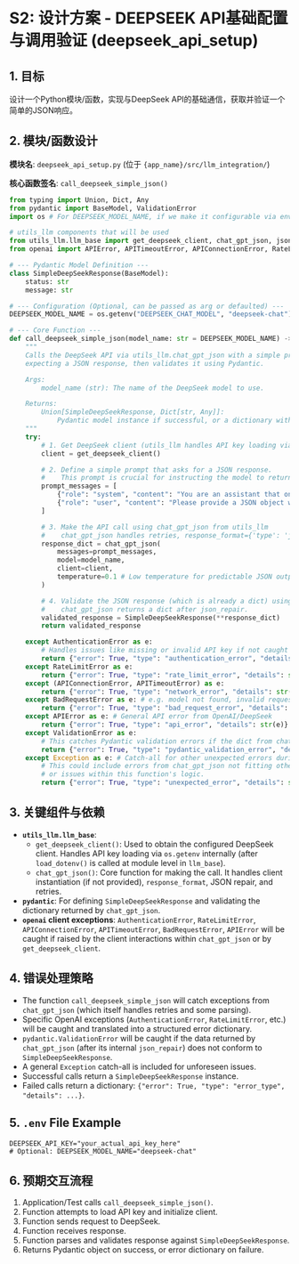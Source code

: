 # S2: 设计方案 - DEEPSEEK API基础配置与调用验证 (deepseek_api_setup)

## 1. 目标
设计一个Python模块/函数，实现与DeepSeek API的基础通信，获取并验证一个简单的JSON响应。

## 2. 模块/函数设计

**模块名**: `deepseek_api_setup.py` (位于 `{app_name}/src/llm_integration/`)

**核心函数签名**: `call_deepseek_simple_json()`

```python
from typing import Union, Dict, Any
from pydantic import BaseModel, ValidationError
import os # For DEEPSEEK_MODEL_NAME, if we make it configurable via env

# utils_llm components that will be used
from utils_llm.llm_base import get_deepseek_client, chat_gpt_json, jsons_load_repair # jsons_load_repair might be used by chat_gpt_json internally
from openai import APIError, APITimeoutError, APIConnectionError, RateLimitError, AuthenticationError, BadRequestError # Common OpenAI exceptions

# --- Pydantic Model Definition ---
class SimpleDeepSeekResponse(BaseModel):
    status: str
    message: str

# --- Configuration (Optional, can be passed as arg or defaulted) ---
DEEPSEEK_MODEL_NAME = os.getenv("DEEPSEEK_CHAT_MODEL", "deepseek-chat") 

# --- Core Function --- 
def call_deepseek_simple_json(model_name: str = DEEPSEEK_MODEL_NAME) -> Union[SimpleDeepSeekResponse, Dict[str, Any]]:
    """
    Calls the DeepSeek API via utils_llm.chat_gpt_json with a simple prompt 
    expecting a JSON response, then validates it using Pydantic.

    Args:
        model_name (str): The name of the DeepSeek model to use.

    Returns:
        Union[SimpleDeepSeekResponse, Dict[str, Any]]: 
            Pydantic model instance if successful, or a dictionary with error info.
    """
    try:
        # 1. Get DeepSeek client (utils_llm handles API key loading via load_dotenv and os.getenv)
        client = get_deepseek_client()

        # 2. Define a simple prompt that asks for a JSON response.
        #    This prompt is crucial for instructing the model to return JSON.
        prompt_messages = [
            {"role": "system", "content": "You are an assistant that only responds in valid JSON format. Do not include any explanatory text outside the JSON structure."},
            {"role": "user", "content": "Please provide a JSON object with a 'status' field set to 'ok' and a 'message' field set to 'Hello from DeepSeek!'"}
        ]

        # 3. Make the API call using chat_gpt_json from utils_llm
        #    chat_gpt_json handles retries, response_format={'type': 'json_object'}, and json_repair internally.
        response_dict = chat_gpt_json(
            messages=prompt_messages,
            model=model_name, 
            client=client,
            temperature=0.1 # Low temperature for predictable JSON output
        )

        # 4. Validate the JSON response (which is already a dict) using Pydantic
        #    chat_gpt_json returns a dict after json_repair.
        validated_response = SimpleDeepSeekResponse(**response_dict)
        return validated_response

    except AuthenticationError as e:
        # Handles issues like missing or invalid API key if not caught by get_deepseek_client itself
        return {"error": True, "type": "authentication_error", "details": str(e)}
    except RateLimitError as e:
        return {"error": True, "type": "rate_limit_error", "details": str(e)}
    except (APIConnectionError, APITimeoutError) as e:
        return {"error": True, "type": "network_error", "details": str(e)}
    except BadRequestError as e: # e.g. model not found, invalid request structure by OpenAI standards
        return {"error": True, "type": "bad_request_error", "details": str(e)}
    except APIError as e: # General API error from OpenAI/DeepSeek
        return {"error": True, "type": "api_error", "details": str(e)}
    except ValidationError as e:
        # This catches Pydantic validation errors if the dict from chat_gpt_json doesn't match the model
        return {"error": True, "type": "pydantic_validation_error", "details": e.errors(), "raw_response": response_dict if 'response_dict' in locals() else 'Unknown'}
    except Exception as e: # Catch-all for other unexpected errors during the process
        # This could include errors from chat_gpt_json not fitting other specific exceptions,
        # or issues within this function's logic.
        return {"error": True, "type": "unexpected_error", "details": str(e)}

```

## 3. 关键组件与依赖

*   **`utils_llm.llm_base`**: 
    *   `get_deepseek_client()`: Used to obtain the configured DeepSeek client. Handles API key loading via `os.getenv` internally (after `load_dotenv()` is called at module level in `llm_base`).
    *   `chat_gpt_json()`: Core function for making the call. It handles client instantiation (if not provided), `response_format`, JSON repair, and retries.
*   **`pydantic`**: For defining `SimpleDeepSeekResponse` and validating the dictionary returned by `chat_gpt_json`.
*   **`openai` client exceptions**: `AuthenticationError`, `RateLimitError`, `APIConnectionError`, `APITimeoutError`, `BadRequestError`, `APIError` will be caught if raised by the client interactions within `chat_gpt_json` or by `get_deepseek_client`.

## 4. 错误处理策略
*   The function `call_deepseek_simple_json` will catch exceptions from `chat_gpt_json` (which itself handles retries and some parsing).
*   Specific OpenAI exceptions (`AuthenticationError`, `RateLimitError`, etc.) will be caught and translated into a structured error dictionary.
*   `pydantic.ValidationError` will be caught if the data returned by `chat_gpt_json` (after its internal `json_repair`) does not conform to `SimpleDeepSeekResponse`.
*   A general `Exception` catch-all is included for unforeseen issues.
*   Successful calls return a `SimpleDeepSeekResponse` instance.
*   Failed calls return a dictionary: `{"error": True, "type": "error_type", "details": ...}`.

## 5. `.env` File Example
```
DEEPSEEK_API_KEY="your_actual_api_key_here"
# Optional: DEEPSEEK_MODEL_NAME="deepseek-chat"
```

## 6. 预期交互流程
1.  Application/Test calls `call_deepseek_simple_json()`.
2.  Function attempts to load API key and initialize client.
3.  Function sends request to DeepSeek.
4.  Function receives response.
5.  Function parses and validates response against `SimpleDeepSeekResponse`.
6.  Returns Pydantic object on success, or error dictionary on failure. 